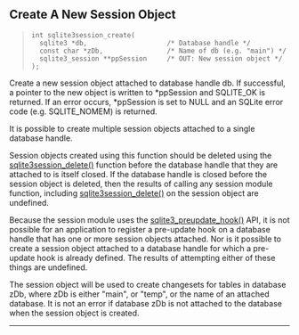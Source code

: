 ## Create A New Session Object


> ```
> int sqlite3session_create(
>   sqlite3 *db,                    /* Database handle */
>   const char *zDb,                /* Name of db (e.g. "main") */
>   sqlite3_session **ppSession     /* OUT: New session object */
> );
> 
> ```


Create a new session object attached to database handle db. If successful,
a pointer to the new object is written to \*ppSession and SQLITE\_OK is
returned. If an error occurs, \*ppSession is set to NULL and an SQLite
error code (e.g. SQLITE\_NOMEM) is returned.


It is possible to create multiple session objects attached to a single
database handle.


Session objects created using this function should be deleted using the
[sqlite3session\_delete()](#sqlite3session_delete) function before the database handle that they
are attached to is itself closed. If the database handle is closed before
the session object is deleted, then the results of calling any session
module function, including [sqlite3session\_delete()](#sqlite3session_delete) on the session object
are undefined.


Because the session module uses the [sqlite3\_preupdate\_hook()](c3ref/preupdate_blobwrite.html) API, it
is not possible for an application to register a pre\-update hook on a
database handle that has one or more session objects attached. Nor is
it possible to create a session object attached to a database handle for
which a pre\-update hook is already defined. The results of attempting 
either of these things are undefined.


The session object will be used to create changesets for tables in
database zDb, where zDb is either "main", or "temp", or the name of an
attached database. It is not an error if database zDb is not attached
to the database when the session object is created.




---


